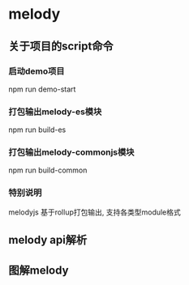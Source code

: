 # melody

## 关于项目的script命令

### 启动demo项目

npm run demo-start

### 打包输出melody-es模块

npm run build-es

### 打包输出melody-commonjs模块

npm run build-common

### 特别说明

melodyjs 基于rollup打包输出, 支持各类型module格式


## melody api解析


## 图解melody